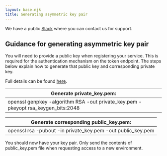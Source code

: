 ```yaml
---
layout: base.njk
title: Generating asymmetric key pair
---
```

 We have a public [Slack](https://nhs-login-support-slack-invite.herokuapp.com) where you can contact us for support.

 ## Guidance for generating asymmetric key pair

 You will need to provide a public key when registering your service. This is required for the authentication mechanism on the token endpoint. The steps below explain how to generate that public key and corresponding private key. 

 Full details can be found [here](https://en.wikibooks.org/wiki/Cryptography/Generate_a_keypair_using_OpenSSL).

 |Generate private_key.pem:                                                          |
 |-----------------------------------------------------------------------------------|
 | openssl genpkey -algorithm RSA -out private_key.pem -pkeyopt rsa_keygen_bits:2048 |

 |Generate corresponding public_key.pem:                                             |
 |-----------------------------------------------------------------------------------|
 |  openssl rsa -pubout -in private_key.pem -out public_key.pem                      |


 You should now have your key pair. Only send the contents of public_key.pem file when requesting access to a new environment.


